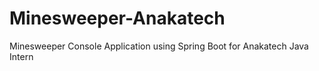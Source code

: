 # Minesweeper-Anakatech
Minesweeper Console Application using Spring Boot for Anakatech Java Intern
